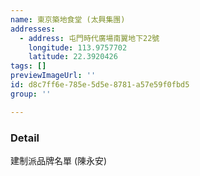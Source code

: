 ```yaml
---
name: 東京築地食堂 (太興集團)
addresses:
  - address: 屯門時代廣場南翼地下22號
    longitude: 113.9757702
    latitude: 22.3920426
tags: []
previewImageUrl: ''
id: d8c7ff6e-785e-5d5e-8781-a57e59f0fbd5
group: ''

---
```

### Detail
建制派品牌名單 (陳永安)

